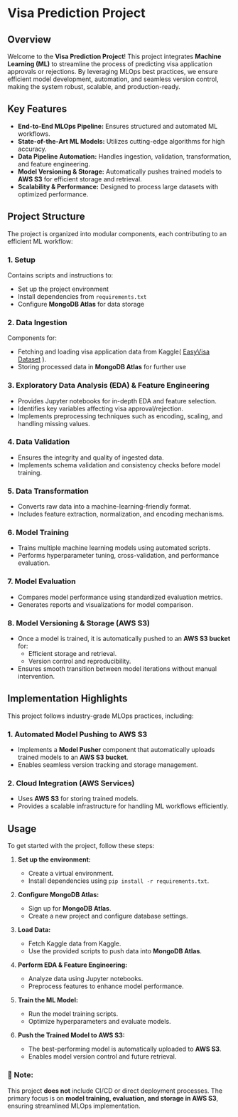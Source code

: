 # Visa Prediction Project 

## Overview
Welcome to the **Visa Prediction Project**! This project integrates  **Machine Learning (ML)** to streamline the process of predicting visa application approvals or rejections. By leveraging MLOps best practices, we ensure efficient model development, automation, and seamless version control, making the system robust, scalable, and production-ready.

## Key Features
- **End-to-End MLOps Pipeline:** Ensures structured and automated ML workflows.
- **State-of-the-Art ML Models:** Utilizes cutting-edge algorithms for high accuracy.
- **Data Pipeline Automation:** Handles ingestion, validation, transformation, and feature engineering.
- **Model Versioning & Storage:** Automatically pushes trained models to **AWS S3** for efficient storage and retrieval.
- **Scalability & Performance:** Designed to process large datasets with optimized performance.

## Project Structure
The project is organized into modular components, each contributing to an efficient ML workflow:

### 1. Setup
Contains scripts and instructions to:
- Set up the project environment
- Install dependencies from `requirements.txt`
- Configure **MongoDB Atlas** for data storage

### 2. Data Ingestion
Components for:
- Fetching and loading visa application data from Kaggle( [EasyVisa Dataset](https://www.kaggle.com/datasets/moro23/easyvisa-dataset) ).
- Storing processed data in **MongoDB Atlas** for further use

### 3. Exploratory Data Analysis (EDA) & Feature Engineering
- Provides Jupyter notebooks for in-depth EDA and feature selection.
- Identifies key variables affecting visa approval/rejection.
- Implements preprocessing techniques such as encoding, scaling, and handling missing values.

### 4. Data Validation
- Ensures the integrity and quality of ingested data.
- Implements schema validation and consistency checks before model training.

### 5. Data Transformation
- Converts raw data into a machine-learning-friendly format.
- Includes feature extraction, normalization, and encoding mechanisms.

### 6. Model Training
- Trains multiple machine learning models using automated scripts.
- Performs hyperparameter tuning, cross-validation, and performance evaluation.

### 7. Model Evaluation
- Compares model performance using standardized evaluation metrics.
- Generates reports and visualizations for model comparison.

### 8. Model Versioning & Storage (AWS S3)
- Once a model is trained, it is automatically pushed to an **AWS S3 bucket** for:
  - Efficient storage and retrieval.
  - Version control and reproducibility.
- Ensures smooth transition between model iterations without manual intervention.

## Implementation Highlights
This project follows industry-grade MLOps practices, including:


### **1. Automated Model Pushing to AWS S3**
- Implements a **Model Pusher** component that automatically uploads trained models to an **AWS S3 bucket**.
- Enables seamless version tracking and storage management.

### **2. Cloud Integration (AWS Services)**
- Uses **AWS S3** for storing trained models.
- Provides a scalable infrastructure for handling ML workflows efficiently.

## Usage
To get started with the project, follow these steps:

1. **Set up the environment:**
   - Create a virtual environment.
   - Install dependencies using `pip install -r requirements.txt`.

2. **Configure MongoDB Atlas:**
   - Sign up for **MongoDB Atlas**.
   - Create a new project and configure database settings.

3. **Load Data:**
   - Fetch Kaggle data from Kaggle.
   - Use the provided scripts to push data into **MongoDB Atlas**.

4. **Perform EDA & Feature Engineering:**
   - Analyze data using Jupyter notebooks.
   - Preprocess features to enhance model performance.

5. **Train the ML Model:**
   - Run the model training scripts.
   - Optimize hyperparameters and evaluate models.

6. **Push the Trained Model to AWS S3:**
   - The best-performing model is automatically uploaded to **AWS S3**.
   - Enables model version control and future retrieval.



### 📌 Note:
This project **does not** include CI/CD or direct deployment processes. The primary focus is on **model training, evaluation, and storage in AWS S3**, ensuring streamlined MLOps implementation.

